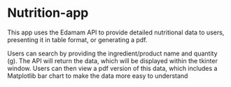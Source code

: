 # Nutrition-app

This app uses the Edamam API to provide detailed nutritional data to users, presenting it in table format, or generating a pdf.

Users can search by providing the ingredient/product name and quantity (g). The API will return the data, which will be displayed within the tkinter window. Users can then view a pdf version of this data, which includes a Matplotlib bar chart to make the data more easy to understand
